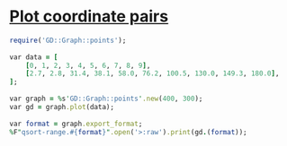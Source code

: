 [1]: http://rosettacode.org/wiki/Plot_coordinate_pairs

# [Plot coordinate pairs][1]

```ruby
require('GD::Graph::points');
 
var data = [
    [0, 1, 2, 3, 4, 5, 6, 7, 8, 9],
    [2.7, 2.8, 31.4, 38.1, 58.0, 76.2, 100.5, 130.0, 149.3, 180.0],
];
 
var graph = %s'GD::Graph::points'.new(400, 300);
var gd = graph.plot(data);
 
var format = graph.export_format;
%F"qsort-range.#{format}".open('>:raw').print(gd.(format));
```
